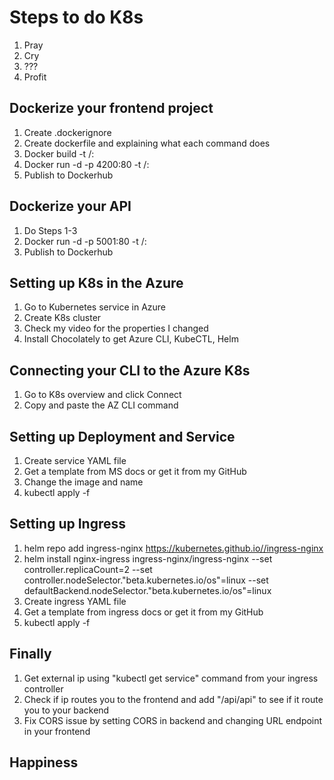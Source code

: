 # Steps to do K8s
1. Pray
2. Cry
3. ???
4. Profit

## Dockerize your frontend project
1. Create .dockerignore
2. Create dockerfile and explaining what each command does
3. Docker build -t <YourUsernameInDockerHub>/<NameOfImage>:<Version>
4. Docker run -d -p 4200:80 -t <YourUsernameInDockerHub>/<NameOfImage>:<Version>
5. Publish to Dockerhub

## Dockerize your API
1. Do Steps 1-3
2. Docker run -d -p 5001:80 -t <YourUsernameInDockerHub>/<NameOfImage>:<Version>
3. Publish to Dockerhub

## Setting up K8s in the Azure
1. Go to Kubernetes service in Azure
2. Create K8s cluster
3. Check my video for the properties I changed
4. Install Chocolately to get Azure CLI, KubeCTL, Helm

## Connecting your CLI to the Azure K8s
1. Go to K8s overview and click Connect
2. Copy and paste the AZ CLI command

## Setting up Deployment and Service
1. Create service YAML file
2. Get a template from MS docs or get it from my GitHub
3. Change the image and name
4. kubectl apply -f <YAMLName>

## Setting up Ingress
1. helm repo add ingress-nginx https://kubernetes.github.io//ingress-nginx
2. helm install nginx-ingress ingress-nginx/ingress-nginx --set controller.replicaCount=2 --set controller.nodeSelector."beta\.kubernetes\.io/os"=linux --set defaultBackend.nodeSelector."beta\.kubernetes\.io/os"=linux
3. Create ingress YAML file
4. Get a template from ingress docs or get it from my GitHub
5. kubectl apply -f <YAMLName>

## Finally
1. Get external ip using "kubectl get service" command from your ingress controller
2. Check if ip routes you to the frontend and add "/api/api" to see if it route you to your backend
3. Fix CORS issue by setting CORS in backend and changing URL endpoint in your frontend

## Happiness